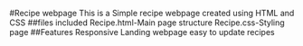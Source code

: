 #Recipe webpage
This is a Simple recipe webpage created using HTML and CSS
##files included
Recipe.html-Main page structure
Recipe.css-Styling page
##Features
Responsive Landing webpage
easy to update recipes
